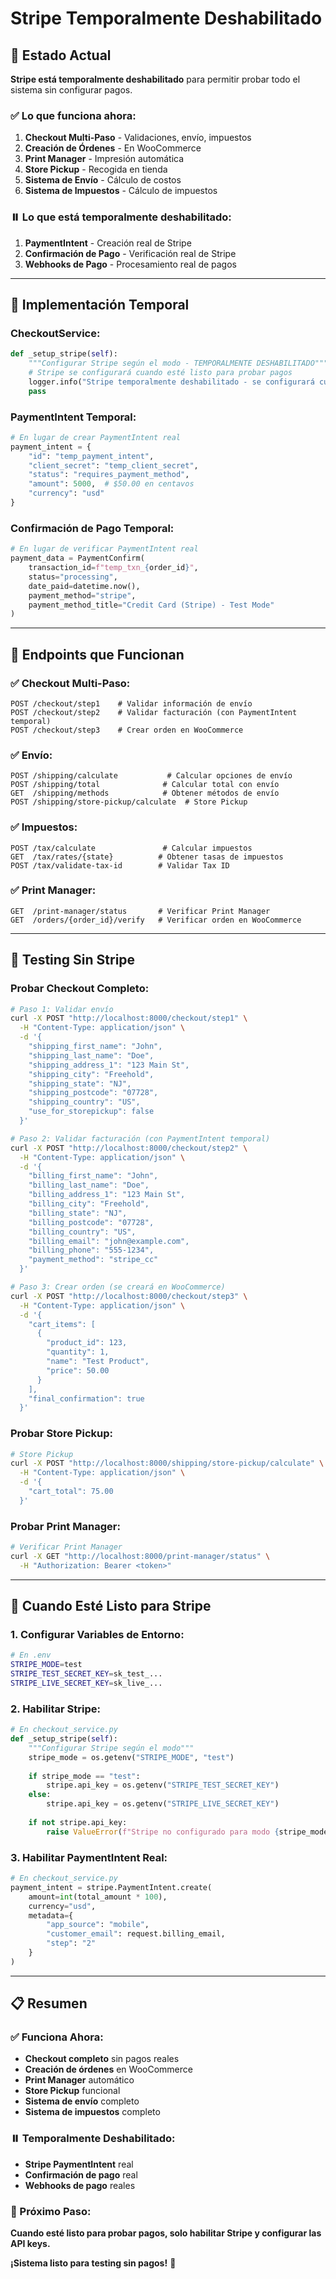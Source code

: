 # Stripe Temporalmente Deshabilitado

## 🎯 **Estado Actual**

**Stripe está temporalmente deshabilitado** para permitir probar todo el sistema sin configurar pagos.

### **✅ Lo que funciona ahora:**

1. **Checkout Multi-Paso** - Validaciones, envío, impuestos
2. **Creación de Órdenes** - En WooCommerce
3. **Print Manager** - Impresión automática
4. **Store Pickup** - Recogida en tienda
5. **Sistema de Envío** - Cálculo de costos
6. **Sistema de Impuestos** - Cálculo de impuestos

### **⏸️ Lo que está temporalmente deshabilitado:**

1. **PaymentIntent** - Creación real de Stripe
2. **Confirmación de Pago** - Verificación real de Stripe
3. **Webhooks de Pago** - Procesamiento real de pagos

---

## 🔧 **Implementación Temporal**

### **CheckoutService:**

```python
def _setup_stripe(self):
    """Configurar Stripe según el modo - TEMPORALMENTE DESHABILITADO"""
    # Stripe se configurará cuando esté listo para probar pagos
    logger.info("Stripe temporalmente deshabilitado - se configurará cuando esté listo para probar pagos")
    pass
```

### **PaymentIntent Temporal:**

```python
# En lugar de crear PaymentIntent real
payment_intent = {
    "id": "temp_payment_intent",
    "client_secret": "temp_client_secret",
    "status": "requires_payment_method",
    "amount": 5000,  # $50.00 en centavos
    "currency": "usd"
}
```

### **Confirmación de Pago Temporal:**

```python
# En lugar de verificar PaymentIntent real
payment_data = PaymentConfirm(
    transaction_id=f"temp_txn_{order_id}",
    status="processing",
    date_paid=datetime.now(),
    payment_method="stripe",
    payment_method_title="Credit Card (Stripe) - Test Mode"
)
```

---

## 🚀 **Endpoints que Funcionan**

### **✅ Checkout Multi-Paso:**

```http
POST /checkout/step1    # Validar información de envío
POST /checkout/step2    # Validar facturación (con PaymentIntent temporal)
POST /checkout/step3    # Crear orden en WooCommerce
```

### **✅ Envío:**

```http
POST /shipping/calculate           # Calcular opciones de envío
POST /shipping/total              # Calcular total con envío
GET  /shipping/methods            # Obtener métodos de envío
POST /shipping/store-pickup/calculate  # Store Pickup
```

### **✅ Impuestos:**

```http
POST /tax/calculate               # Calcular impuestos
GET  /tax/rates/{state}          # Obtener tasas de impuestos
POST /tax/validate-tax-id        # Validar Tax ID
```

### **✅ Print Manager:**

```http
GET  /print-manager/status       # Verificar Print Manager
GET  /orders/{order_id}/verify   # Verificar orden en WooCommerce
```

---

## 🧪 **Testing Sin Stripe**

### **Probar Checkout Completo:**

```bash
# Paso 1: Validar envío
curl -X POST "http://localhost:8000/checkout/step1" \
  -H "Content-Type: application/json" \
  -d '{
    "shipping_first_name": "John",
    "shipping_last_name": "Doe",
    "shipping_address_1": "123 Main St",
    "shipping_city": "Freehold",
    "shipping_state": "NJ",
    "shipping_postcode": "07728",
    "shipping_country": "US",
    "use_for_storepickup": false
  }'

# Paso 2: Validar facturación (con PaymentIntent temporal)
curl -X POST "http://localhost:8000/checkout/step2" \
  -H "Content-Type: application/json" \
  -d '{
    "billing_first_name": "John",
    "billing_last_name": "Doe",
    "billing_address_1": "123 Main St",
    "billing_city": "Freehold",
    "billing_state": "NJ",
    "billing_postcode": "07728",
    "billing_country": "US",
    "billing_email": "john@example.com",
    "billing_phone": "555-1234",
    "payment_method": "stripe_cc"
  }'

# Paso 3: Crear orden (se creará en WooCommerce)
curl -X POST "http://localhost:8000/checkout/step3" \
  -H "Content-Type: application/json" \
  -d '{
    "cart_items": [
      {
        "product_id": 123,
        "quantity": 1,
        "name": "Test Product",
        "price": 50.00
      }
    ],
    "final_confirmation": true
  }'
```

### **Probar Store Pickup:**

```bash
# Store Pickup
curl -X POST "http://localhost:8000/shipping/store-pickup/calculate" \
  -H "Content-Type: application/json" \
  -d '{
    "cart_total": 75.00
  }'
```

### **Probar Print Manager:**

```bash
# Verificar Print Manager
curl -X GET "http://localhost:8000/print-manager/status" \
  -H "Authorization: Bearer <token>"
```

---

## 🔄 **Cuando Esté Listo para Stripe**

### **1. Configurar Variables de Entorno:**

```bash
# En .env
STRIPE_MODE=test
STRIPE_TEST_SECRET_KEY=sk_test_...
STRIPE_LIVE_SECRET_KEY=sk_live_...
```

### **2. Habilitar Stripe:**

```python
# En checkout_service.py
def _setup_stripe(self):
    """Configurar Stripe según el modo"""
    stripe_mode = os.getenv("STRIPE_MODE", "test")
    
    if stripe_mode == "test":
        stripe.api_key = os.getenv("STRIPE_TEST_SECRET_KEY")
    else:
        stripe.api_key = os.getenv("STRIPE_LIVE_SECRET_KEY")
    
    if not stripe.api_key:
        raise ValueError(f"Stripe no configurado para modo {stripe_mode}")
```

### **3. Habilitar PaymentIntent Real:**

```python
# En checkout_service.py
payment_intent = stripe.PaymentIntent.create(
    amount=int(total_amount * 100),
    currency="usd",
    metadata={
        "app_source": "mobile",
        "customer_email": request.billing_email,
        "step": "2"
    }
)
```

---

## 📋 **Resumen**

### **✅ Funciona Ahora:**

- **Checkout completo** sin pagos reales
- **Creación de órdenes** en WooCommerce
- **Print Manager** automático
- **Store Pickup** funcional
- **Sistema de envío** completo
- **Sistema de impuestos** completo

### **⏸️ Temporalmente Deshabilitado:**

- **Stripe PaymentIntent** real
- **Confirmación de pago** real
- **Webhooks de pago** reales

### **🎯 Próximo Paso:**

**Cuando esté listo para probar pagos, solo habilitar Stripe y configurar las API keys.**

**¡Sistema listo para testing sin pagos!** 🚀
